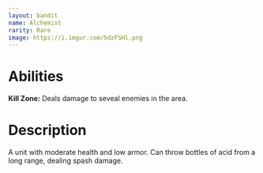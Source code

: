 ```yaml
---
layout: bandit
name: Alchemist
rarity: Rare
image: https://i.imgur.com/5dzFSHl.png
---
```


# Abilities

**Kill Zone:** Deals damage to seveal enemies in the area.

# Description

A unit with moderate health and low armor. Can throw bottles of acid from a long range, dealing spash damage.
